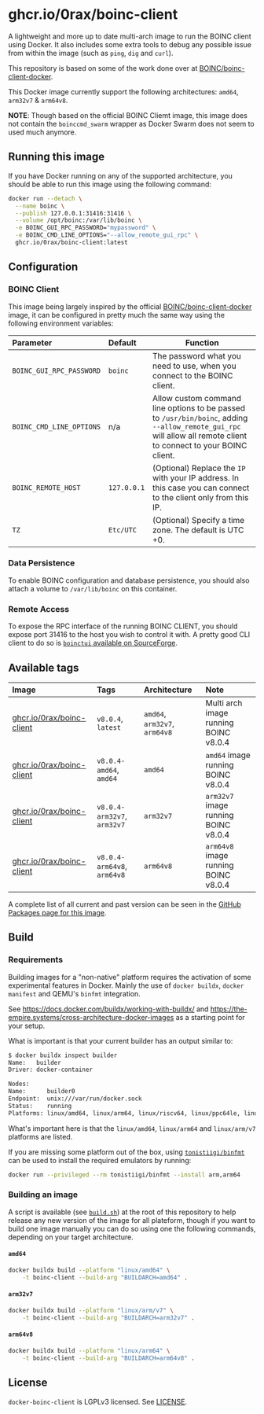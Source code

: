 # ghcr.io/0rax/boinc-client

A lightweight and more up to date multi-arch image to run the BOINC client using Docker. It also includes some extra tools to debug any possible issue from within the image (such as `ping`, `dig` and `curl`).

This repository is based on some of the work done over at [BOINC/boinc-client-docker](https://github.com/BOINC/boinc-client-docker).

This Docker image currently support the following architectures: `amd64`, `arm32v7` & `arm64v8`.

**NOTE**: Though based on the official BOINC Cliemt image, this image does not contain the `boinccmd_swarm` wrapper as Docker Swarm does not seem to used much anymore.

## Running this image

If you have Docker running on any of the supported architecture, you should be able to run this image using the following command:

```sh
docker run --detach \
  --name boinc \
  --publish 127.0.0.1:31416:31416 \
  --volume /opt/boinc:/var/lib/boinc \
  -e BOINC_GUI_RPC_PASSWORD="mypassword" \
  -e BOINC_CMD_LINE_OPTIONS="--allow_remote_gui_rpc" \
  ghcr.io/0rax/boinc-client:latest
```

## Configuration

### BOINC Client

This image being largely inspired by the official [BOINC/boinc-client-docker](https://github.com/BOINC/boinc-client-docker) image, it can be configured in pretty much the same way using the following environment variables:

| Parameter                | Default     | Function                                                                                                                                                          |
| :----------------------- | :---------- | ----------------------------------------------------------------------------------------------------------------------------------------------------------------- |
| `BOINC_GUI_RPC_PASSWORD` | `boinc`     | The password what you need to use, when you connect to the BOINC client.                                                                                          |
| `BOINC_CMD_LINE_OPTIONS` | n/a         | Allow custom command line options to be passed to `/usr/bin/boinc`, adding `--allow_remote_gui_rpc` will allow all remote client to connect to your BOINC client. |
| `BOINC_REMOTE_HOST`      | `127.0.0.1` | (Optional) Replace the `IP` with your IP address. In this case you can connect to the client only from this IP.                                                   |
| `TZ`                     | `Etc/UTC`   | (Optional) Specify a time zone. The default is UTC +0.                                                                                                            |

### Data Persistence

To enable BOINC configuration and database persistence, you should also attach a volume to `/var/lib/boinc` on this container.

### Remote Access

To expose the RPC interface of the running BOINC CLIENT, you should expose port 31416 to the host you wish to control it with. A pretty good CLI client to do so is [`boinctui` available on SourceForge](https://sourceforge.net/projects/boinctui/).

## Available tags

| Image                                            | Tags                         | Architecture                  | Note                                   |
| :----------------------------------------------- | :--------------------------- | :---------------------------- | :------------------------------------- |
| [ghcr.io/0rax/boinc-client][tag:v8.0.4]         | `v8.0.4`, `latest`          | `amd64`, `arm32v7`, `arm64v8` | Multi arch image running BOINC v8.0.4 |
| [ghcr.io/0rax/boinc-client][tag:v8.0.4-amd64]   | `v8.0.4-amd64`, `amd64`     | `amd64`                       | `amd64` image running BOINC v8.0.4    |
| [ghcr.io/0rax/boinc-client][tag:v8.0.4-arm32v7] | `v8.0.4-arm32v7`, `arm32v7` | `arm32v7`                     | `arm32v7` image running BOINC v8.0.4  |
| [ghcr.io/0rax/boinc-client][tag:v8.0.4-arm64v8] | `v8.0.4-arm64v8`, `arm64v8` | `arm64v8`                     | `arm64v8` image running BOINC v8.0.4  |

[tag:v8.0.4]: https://github.com/0rax/docker-boinc-client/pkgs/container/boinc-client/348883648?tag=v8.0.4
[tag:v8.0.4-amd64]: https://github.com/0rax/docker-boinc-client/pkgs/container/boinc-client/348871777?tag=v8.0.4-amd64
[tag:v8.0.4-arm32v7]: https://github.com/0rax/docker-boinc-client/pkgs/container/boinc-client/348874866?tag=v8.0.4-arm32v7
[tag:v8.0.4-arm64v8]: https://github.com/0rax/docker-boinc-client/pkgs/container/boinc-client/348883211?tag=v8.0.4-arm64v8

A complete list of all current and past version can be seen in the [GitHub Packages page for this image](https://github.com/users/0rax/packages/container/package/boinc-client).

## Build

### Requirements

Building images for a "non-native" platform requires the activation of some experimental features in Docker. Mainly the use of `docker buildx`, `docker manifest` and QEMU's `binfmt` integration.

See https://docs.docker.com/buildx/working-with-buildx/ and https://the-empire.systems/cross-architecture-docker-images as a starting point for your setup.

What is important is that your current builder has an output similar to:

```txt
$ docker buildx inspect builder
Name:   builder
Driver: docker-container

Nodes:
Name:      builder0
Endpoint:  unix:///var/run/docker.sock
Status:    running
Platforms: linux/amd64, linux/arm64, linux/riscv64, linux/ppc64le, linux/s390x, linux/386, linux/arm/v7, linux/arm/v6
```

What's important here is that the `linux/amd64`, `linux/arm64` and `linux/arm/v7` platforms are listed.

If you are missing some platform out of the box, using [`tonistiigi/binfmt`](https://github.com/tonistiigi/binfmt) can be used to install the required emulators by running:

```sh
docker run --privileged --rm tonistiigi/binfmt --install arm,arm64
```

### Building an image

A script is available (see [`build.sh`](build.sh)) at the root of this repository to help release any new version of the image for all plateform, though if you want to build one image manually you can do so using one the following commands, depending on your target architecture.

#### `amd64`

```sh
docker buildx build --platform "linux/amd64" \
    -t boinc-client --build-arg "BUILDARCH=amd64" .
```

#### `arm32v7`

```sh
docker buildx build --platform "linux/arm/v7" \
    -t boinc-client --build-arg "BUILDARCH=arm32v7" .
```

#### `arm64v8`

```sh
docker buildx build --platform "linux/arm64" \
    -t boinc-client --build-arg "BUILDARCH=arm64v8" .
```

## License

`docker-boinc-client` is LGPLv3 licensed. See [LICENSE](LICENSE).
